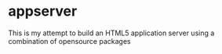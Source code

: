 appserver
=========

This is my attempt to build an HTML5 application server using a combination of opensource packages
